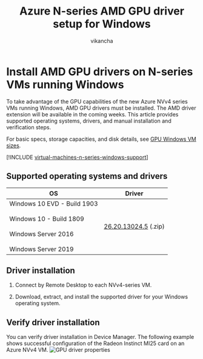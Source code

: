 ﻿---
title: Azure N-series AMD GPU driver setup for Windows 
description: How to set up AMD GPU drivers for N-series VMs running Windows Server or Windows in Azure
services: virtual-machines-windows
author: vikancha
manager: jkabat
editor: ''
tags: azure-resource-manager


ms.service: virtual-machines-windows

ms.topic: article
ms.tgt_pltfrm: vm-windows
ms.workload: infrastructure-services
ms.date: 12/4/2019
ms.author: vikancha

---
# Install AMD GPU drivers on N-series VMs running Windows 

To take advantage of the GPU capabilities of the new Azure NVv4 series VMs running Windows, AMD GPU drivers must be installed. The AMD driver extension will be available in the coming weeks. This article provides supported operating systems, drivers, and manual installation and verification steps.

For basic specs, storage capacities, and disk details, see [GPU Windows VM sizes](sizes-gpu.md?toc=%2fazure%2fvirtual-machines%2fwindows%2ftoc.json). 

[!INCLUDE [virtual-machines-n-series-windows-support](../../../includes/virtual-machines-n-series-windows-support.md)]

## Supported operating systems and drivers
| OS | Driver |
| -------- |------------- |
| Windows 10 EVD - Build 1903 <br/><br/>Windows 10 - Build 1809<br/><br/>Windows Server 2016<br/><br/>Windows Server 2019 | [26.20.13024.5](https://download.microsoft.com/download/f/c/b/fcbcbccd-3d38-4d2c-94ff-a109732d1db0/AMD_Radeon_Preview_Win.zip) (.zip) |



## Driver installation

1. Connect by Remote Desktop to each NVv4-series VM.

2. Download, extract, and install the supported driver for your Windows operating system.

## Verify driver installation
You can verify driver installation in Device Manager. The following example shows successful configuration of the Radeon Instinct MI25 card on an Azure NVv4 VM.
![GPU driver properties](./media/n-series-amd-driver-setup/GPU_driver_properties.png)
